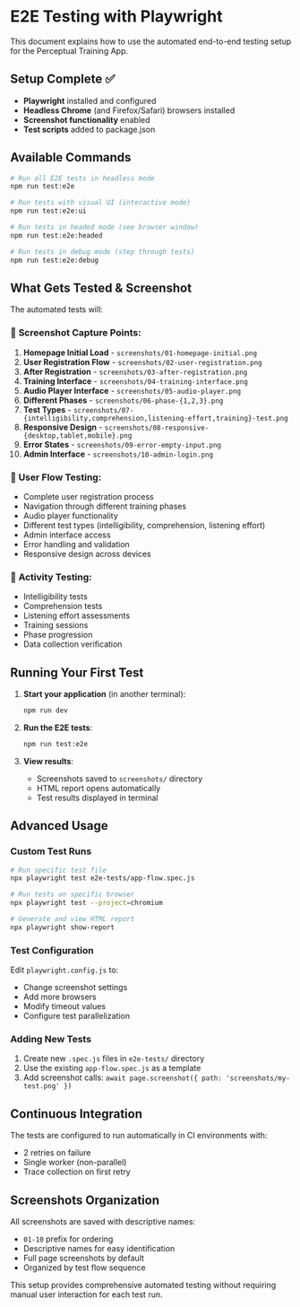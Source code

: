 # E2E Testing with Playwright

This document explains how to use the automated end-to-end testing setup for the Perceptual Training App.

## Setup Complete ✅

- **Playwright** installed and configured
- **Headless Chrome** (and Firefox/Safari) browsers installed
- **Screenshot functionality** enabled
- **Test scripts** added to package.json

## Available Commands

```bash
# Run all E2E tests in headless mode
npm run test:e2e

# Run tests with visual UI (interactive mode)
npm run test:e2e:ui

# Run tests in headed mode (see browser window)
npm run test:e2e:headed

# Run tests in debug mode (step through tests)
npm run test:e2e:debug
```

## What Gets Tested & Screenshot

The automated tests will:

### 📸 **Screenshot Capture Points:**
1. **Homepage Initial Load** - `screenshots/01-homepage-initial.png`
2. **User Registration Flow** - `screenshots/02-user-registration.png`
3. **After Registration** - `screenshots/03-after-registration.png`
4. **Training Interface** - `screenshots/04-training-interface.png`
5. **Audio Player Interface** - `screenshots/05-audio-player.png`
6. **Different Phases** - `screenshots/06-phase-{1,2,3}.png`
7. **Test Types** - `screenshots/07-{intelligibility,comprehension,listening-effort,training}-test.png`
8. **Responsive Design** - `screenshots/08-responsive-{desktop,tablet,mobile}.png`
9. **Error States** - `screenshots/09-error-empty-input.png`
10. **Admin Interface** - `screenshots/10-admin-login.png`

### 🔄 **User Flow Testing:**
- Complete user registration process
- Navigation through different training phases
- Audio player functionality
- Different test types (intelligibility, comprehension, listening effort)
- Admin interface access
- Error handling and validation
- Responsive design across devices

### 🎯 **Activity Testing:**
- Intelligibility tests
- Comprehension tests  
- Listening effort assessments
- Training sessions
- Phase progression
- Data collection verification

## Running Your First Test

1. **Start your application** (in another terminal):
   ```bash
   npm run dev
   ```

2. **Run the E2E tests**:
   ```bash
   npm run test:e2e
   ```

3. **View results**:
   - Screenshots saved to `screenshots/` directory
   - HTML report opens automatically
   - Test results displayed in terminal

## Advanced Usage

### Custom Test Runs
```bash
# Run specific test file
npx playwright test e2e-tests/app-flow.spec.js

# Run tests on specific browser
npx playwright test --project=chromium

# Generate and view HTML report
npx playwright show-report
```

### Test Configuration
Edit `playwright.config.js` to:
- Change screenshot settings
- Add more browsers
- Modify timeout values
- Configure test parallelization

### Adding New Tests
1. Create new `.spec.js` files in `e2e-tests/` directory
2. Use the existing `app-flow.spec.js` as a template
3. Add screenshot calls: `await page.screenshot({ path: 'screenshots/my-test.png' })`

## Continuous Integration
The tests are configured to run automatically in CI environments with:
- 2 retries on failure
- Single worker (non-parallel)
- Trace collection on first retry

## Screenshots Organization
All screenshots are saved with descriptive names:
- `01-10` prefix for ordering
- Descriptive names for easy identification
- Full page screenshots by default
- Organized by test flow sequence

This setup provides comprehensive automated testing without requiring manual user interaction for each test run.